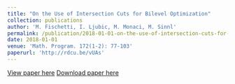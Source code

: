 ```yaml
---
title: "On the Use of Intersection Cuts for Bilevel Optimization"
collection: publications
author: 'M. Fischetti, I. Ljubic, M. Monaci, M. Sinnl'
permalink: /publication/2018-01-01-on-the-use-of-intersection-cuts-for-bilevel-optimization
date: 2018-01-01
venue: 'Math. Program. 172(1-2): 77-103'
paperurl: 'http://rdcu.be/vUAs'
---
```

[View paper here](http://rdcu.be/vUAs)
[Download paper here](http://www.dei.unipd.it/~fisch/papers/intersection_cuts_for_bilevel_optimization.pdf)
